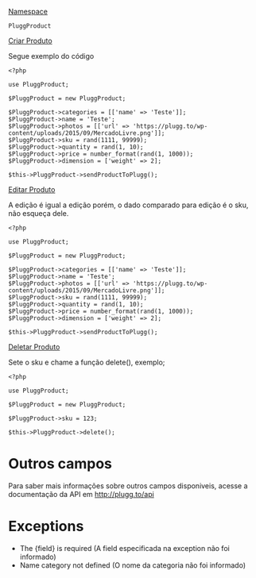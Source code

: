 [Namespace](#namespace)

``` PluggProduct ```

[Criar Produto](#add)

Segue exemplo do código

``` 
<?php

use PluggProduct;

$PluggProduct = new PluggProduct;

$PluggProduct->categories = [['name' => 'Teste']];
$PluggProduct->name = 'Teste';
$PluggProduct->photos = [['url' => 'https://plugg.to/wp-content/uploads/2015/09/MercadoLivre.png']];
$PluggProduct->sku = rand(1111, 99999);
$PluggProduct->quantity = rand(1, 10);
$PluggProduct->price = number_format(rand(1, 1000));
$PluggProduct->dimension = ['weight' => 2];

$this->PluggProduct->sendProductToPlugg();

```

[Editar Produto](#edit)

A edição é igual a edição porém, o dado comparado para edição é o sku, não esqueça dele.

``` 
<?php

use PluggProduct;

$PluggProduct = new PluggProduct;

$PluggProduct->categories = [['name' => 'Teste']];
$PluggProduct->name = 'Teste';
$PluggProduct->photos = [['url' => 'https://plugg.to/wp-content/uploads/2015/09/MercadoLivre.png']];
$PluggProduct->sku = rand(1111, 99999);
$PluggProduct->quantity = rand(1, 10);
$PluggProduct->price = number_format(rand(1, 1000));
$PluggProduct->dimension = ['weight' => 2];

$this->PluggProduct->sendProductToPlugg();

```

[Deletar Produto](#delete)

Sete o sku e chame a função delete(), exemplo;

``` 
<?php

use PluggProduct;

$PluggProduct = new PluggProduct;

$PluggProduct->sku = 123;

$this->PluggProduct->delete();

```

# Outros campos

Para saber mais informações sobre outros campos disponiveis, acesse a documentação da API em http://plugg.to/api

# Exceptions

 - The {field} is required (A field especificada na exception não foi informado)
 - Name category not defined (O nome da categoria não foi informado)